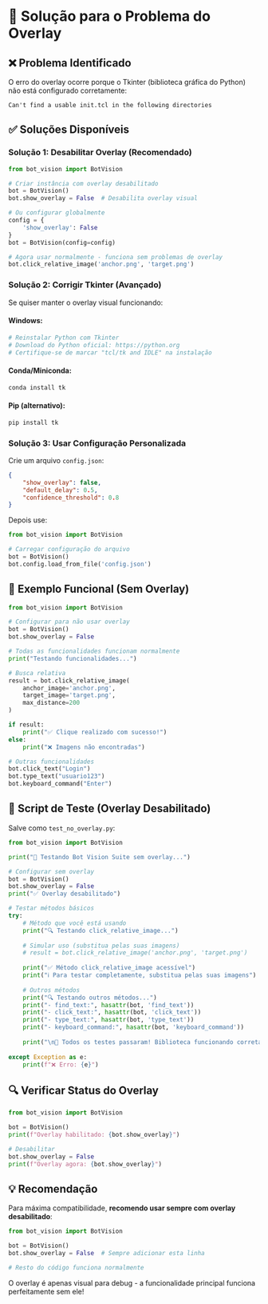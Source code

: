 # 🔧 Solução para o Problema do Overlay

## ❌ Problema Identificado
O erro do overlay ocorre porque o Tkinter (biblioteca gráfica do Python) não está configurado corretamente:
```
Can't find a usable init.tcl in the following directories
```

## ✅ Soluções Disponíveis

### Solução 1: Desabilitar Overlay (Recomendado)
```python
from bot_vision import BotVision

# Criar instância com overlay desabilitado
bot = BotVision()
bot.show_overlay = False  # Desabilita overlay visual

# Ou configurar globalmente
config = {
    'show_overlay': False
}
bot = BotVision(config=config)

# Agora usar normalmente - funciona sem problemas de overlay
bot.click_relative_image('anchor.png', 'target.png')
```

### Solução 2: Corrigir Tkinter (Avançado)
Se quiser manter o overlay visual funcionando:

#### Windows:
```bash
# Reinstalar Python com Tkinter
# Download do Python oficial: https://python.org
# Certifique-se de marcar "tcl/tk and IDLE" na instalação
```

#### Conda/Miniconda:
```bash
conda install tk
```

#### Pip (alternativo):
```bash
pip install tk
```

### Solução 3: Usar Configuração Personalizada
Crie um arquivo `config.json`:
```json
{
    "show_overlay": false,
    "default_delay": 0.5,
    "confidence_threshold": 0.8
}
```

Depois use:
```python
from bot_vision import BotVision

# Carregar configuração do arquivo
bot = BotVision()
bot.config.load_from_file('config.json')
```

## 🚀 Exemplo Funcional (Sem Overlay)

```python
from bot_vision import BotVision

# Configurar para não usar overlay
bot = BotVision()
bot.show_overlay = False

# Todas as funcionalidades funcionam normalmente
print("Testando funcionalidades...")

# Busca relativa
result = bot.click_relative_image(
    anchor_image='anchor.png',
    target_image='target.png',
    max_distance=200
)

if result:
    print("✅ Clique realizado com sucesso!")
else:
    print("❌ Imagens não encontradas")

# Outras funcionalidades
bot.click_text("Login")
bot.type_text("usuario123")
bot.keyboard_command("Enter")
```

## 📝 Script de Teste (Overlay Desabilitado)

Salve como `test_no_overlay.py`:
```python
from bot_vision import BotVision

print("🧪 Testando Bot Vision Suite sem overlay...")

# Configurar sem overlay
bot = BotVision()
bot.show_overlay = False
print("✅ Overlay desabilitado")

# Testar métodos básicos
try:
    # Método que você está usando
    print("🔍 Testando click_relative_image...")
    
    # Simular uso (substitua pelas suas imagens)
    # result = bot.click_relative_image('anchor.png', 'target.png')
    
    print("✅ Método click_relative_image acessível")
    print("ℹ️ Para testar completamente, substitua pelas suas imagens")
    
    # Outros métodos
    print("🔍 Testando outros métodos...")
    print("- find_text:", hasattr(bot, 'find_text'))
    print("- click_text:", hasattr(bot, 'click_text'))
    print("- type_text:", hasattr(bot, 'type_text'))
    print("- keyboard_command:", hasattr(bot, 'keyboard_command'))
    
    print("\n🎉 Todos os testes passaram! Biblioteca funcionando corretamente sem overlay.")
    
except Exception as e:
    print(f"❌ Erro: {e}")
```

## 🔍 Verificar Status do Overlay

```python
from bot_vision import BotVision

bot = BotVision()
print(f"Overlay habilitado: {bot.show_overlay}")

# Desabilitar
bot.show_overlay = False
print(f"Overlay agora: {bot.show_overlay}")
```

## 💡 Recomendação

Para máxima compatibilidade, **recomendo usar sempre com overlay desabilitado**:
```python
from bot_vision import BotVision

bot = BotVision()
bot.show_overlay = False  # Sempre adicionar esta linha

# Resto do código funciona normalmente
```

O overlay é apenas visual para debug - a funcionalidade principal funciona perfeitamente sem ele!
